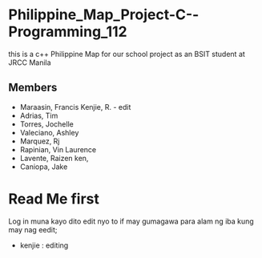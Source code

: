 # Philippine_Map_Project-C--Programming_112
this is a c++ Philippine Map for our school project as an BSIT student at JRCC Manila

## Members
- Maraasin, Francis Kenjie, R. - edit
- Adrias, Tim
- Torres, Jochelle
- Valeciano, Ashley
- Marquez, Rj
- Rapinian, Vin Laurence
- Lavente, Raizen ken,
- Caniopa, Jake
# Read Me first
Log in muna kayo dito edit nyo to if may gumagawa para alam ng iba kung may nag eedit;
- kenjie : editing


